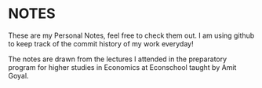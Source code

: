 # NOTES
These are my Personal Notes, feel free to check them out. I am using github to keep track of the commit history of my work everyday!

The notes are drawn from the lectures I attended in the preparatory program for higher studies in Economics at Econschool taught by Amit Goyal.
